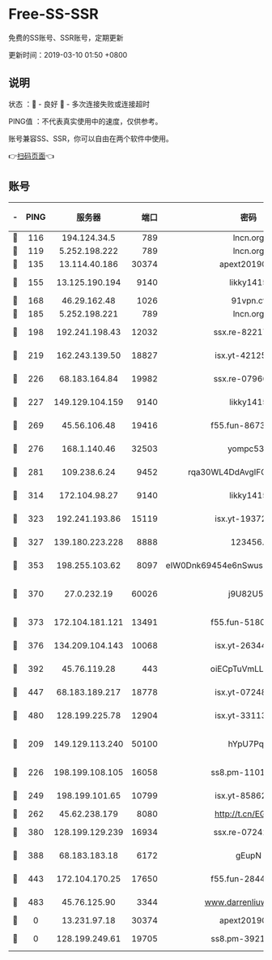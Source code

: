 # Free-SS-SSR

免费的SS账号、SSR账号，定期更新

更新时间：2019-03-10 01:50 +0800

## 说明

状态     ：🙂 - 良好 🙁 - 多次连接失败或连接超时

PING值   ：不代表真实使用中的速度，仅供参考。

账号兼容SS、SSR，你可以自由在两个软件中使用。

👉[扫码页面](https://liesauer.github.io/Free-SS-SSR/)👈

## 账号

|-|PING|服务器|端口|密码|加密方式|区域|
|:----:|:----:|:-----:|-----:|:----:|:----:|:----:|
|🙂|116|194.124.34.5|789|lncn.org|rc4|JP|
|🙂|119|5.252.198.222|789|lncn.org|rc4|JP|
|🙂|135|13.114.40.186|30374|apext2019006|chacha20|JP|
|🙂|155|13.125.190.194|9140|likky1415|aes-256-cfb|KR|
|🙂|168|46.29.162.48|1026|91vpn.cf|rc4-md5|RU|
|🙂|185|5.252.198.221|789|lncn.org|rc4|JP|
|🙂|198|192.241.198.43|12032|ssx.re-82217458|aes-256-cfb|US|
|🙂|219|162.243.139.50|18827|isx.yt-42125890|aes-256-cfb|US|
|🙂|226|68.183.164.84|19982|ssx.re-07966626|aes-256-cfb|US|
|🙂|227|149.129.104.159|9140|likky1415|aes-256-cfb|HK|
|🙂|269|45.56.106.48|19416|f55.fun-86730794|aes-256-cfb|US|
|🙂|276|168.1.140.46|32503|yompc535|aes-256-cfb|AU|
|🙂|281|109.238.6.24|9452|rqa30WL4DdAvgIFG6Fs3znzTa|aes-256-cfb|FR|
|🙂|314|172.104.98.27|9140|likky1415|aes-256-cfb|JP|
|🙂|323|192.241.193.86|15119|isx.yt-19372058|aes-256-cfb|US|
|🙂|327|139.180.223.228|8888|123456..|aes-256-cfb|JP|
|🙂|353|198.255.103.62|8097|eIW0Dnk69454e6nSwuspv9DmS201tQ0D|aes-256-cfb|US|
|🙂|370|27.0.232.19|60026|j9U82U53|xchacha20-ietf-poly1305|HK|
|🙂|373|172.104.181.121|13491|f55.fun-51808653|aes-256-cfb|SG|
|🙂|376|134.209.104.143|10068|isx.yt-26344143|aes-256-cfb|SG|
|🙂|392|45.76.119.28|443|oiECpTuVmLLxk4Ts|aes-256-cfb|AU|
|🙂|447|68.183.189.217|18778|isx.yt-07248884|aes-256-cfb|SG|
|🙂|480|128.199.225.78|12904|isx.yt-33113318|aes-256-cfb|SG|
|🙂|209|149.129.113.240|50100|hYpU7PqP|chacha20-ietf-poly1305|CN|
|🙂|226|198.199.108.105|16058|ss8.pm-11016840|aes-256-cfb|US|
|🙂|249|198.199.101.65|10799|isx.yt-85862163|aes-256-cfb|US|
|🙂|262|45.62.238.179|8080|http://t.cn/EGJIyrl|rc4-md5|CA|
|🙂|380|128.199.129.239|16934|ssx.re-07242436|aes-256-cfb|SG|
|🙂|388|68.183.183.18|6172|gEupN|aes-256-cfb|SG|
|🙂|443|172.104.170.25|17650|f55.fun-28443549|aes-256-cfb|SG|
|🙁|483|45.76.125.90|3344|www.darrenliuwei.com|aes-256-cfb|AU|
|🙁|0|13.231.97.18|30374|apext2019006|chacha20|JP|
|🙁|0|128.199.249.61|19705|ss8.pm-39219845|aes-256-cfb|SG|
